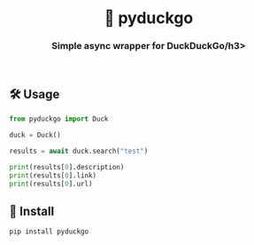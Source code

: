 <div align="center">
  <h1>🦆 pyduckgo</h1>
  <h3>Simple async wrapper for DuckDuckGo/h3>
</div><br>

## 🛠 Usage
```python
from pyduckgo import Duck

duck = Duck()

results = await duck.search("test")

print(results[0].description)
print(results[0].link)
print(results[0].url)
```

## 🚀 Install
```bash
pip install pyduckgo
```
